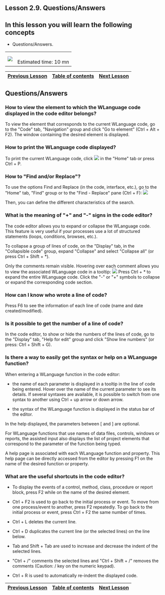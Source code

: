
## Lesson 2.9. Questions/Answers


<a name="NOTE1"></a>
<a name="NOTE1_1"></a>


## In this lesson you will learn the following concepts
<a name="this_lesson_you_will_learn_the_following_concepts_ELTTEXTE000211"></a>


- Questions/Answers. 





|   |   |
| --- | --- |
| ![](https://doc.pcsoft.fr/en-US/images/image.awp?langid=3&name=dur%E9e.png)<br> | <br>Estimated time: 10 mn |

| [Previous Lesson](../TutoWD/1410087579.md) | [Table of contents](../TutoWD/1410087560.md) | [Next Lesson](../TutoWD/1410087520.md) |
| --- | --- | --- |





<a name="NOTE2"></a>
<a name="NOTE2_1"></a>


## Questions/Answers
<a name="questionsanswers_ELTTEXTE000258"></a>


### How to view the element to which the WLanguage code displayed in the code editor belongs?
<a name="how_view_the_element_which_the_wlanguage_code_displayed_the_code_editor_belongs_ELTPARAGRAPHE000025"></a>

To view the element that corresponds to the current WLanguage code, go to the "Code" tab, "Navigation" group and click  "Go to element" (Ctrl + Alt + F2). The window containing the desired element is displayed.
<a name="NOTE2_2"></a>


### How to print the WLanguage code displayed?
<a name="how_print_the_wlanguage_code_displayed_ELTPARAGRAPHE000046"></a>

To print the current WLanguage code, click ![](https://doc.pcsoft.fr/en-US/images/image.awp?langid=3&name=ICO_Impression.gif)
 in the "Home" tab or press Ctrl + P.
<a name="NOTE2_3"></a>


### How to "Find and/or Replace"?
<a name="how_find_andor_replace_ELTPARAGRAPHE000057"></a>

To use the options Find and Replace (in the code, interface, etc.), go to the "Home" tab, "Find" group or to the "Find - Replace" pane (Ctrl + F): 
![](https://doc.pcsoft.fr/en-US/images/image.awp?langid=3&name=P1_Rechercher%20Remplacer%20-%20HC%20N%B01.jpg&type=thumb)


Then, you can define the different characteristics of the search.
<a name="NOTE2_4"></a>


### What is the meaning of "+" and "-" signs in the code editor?
<a name="what_the_meaning_and_signs_the_code_editor_ELTPARAGRAPHE000077"></a>

The code editor allows you to expand or collapse the WLanguage code. This feature is very useful if your processes use a lot of structured statements (loops, conditions, browses, etc.). 

To collapse a group of lines of code, on the "Display" tab, in the "Collapsible code" group, expand "Collapse" and select "Collapse all" (or press Ctrl + Shift + \*). 

Only the comments remain visible. Hovering over each comment allows you to view the associated WLanguage code in a tooltip: ![](https://doc.pcsoft.fr/en-US/images/image.awp?langid=3&name=P1_QR%20-%20Code%20r%E9pli%E9%20-%20HC%20N%B01.jpg)
Press Ctrl + \* to expand the entire WLanguage code. Click the "-" or "+" symbols to collapse or expand the corresponding code section.
<a name="NOTE2_5"></a>


### How can I know who wrote a line of code?
<a name="how_can_know_who_wrote_line_code_ELTPARAGRAPHE000112"></a>

Press F6 to see the information of each line of code (name and date created/modified).
<a name="NOTE2_6"></a>


### Is it possible to get the number of a line of code?
<a name="possible_get_the_number_line_code_ELTPARAGRAPHE000121"></a>

In the code editor, to show or hide the numbers of the lines of code, go to the "Display" tab, "Help for edit" group and click "Show line numbers" (or press: Ctrl + Shift + G). 
<a name="NOTE2_7"></a>


### Is there a way to easily get the syntax or help on a WLanguage function?
<a name="there_way_easily_get_the_syntax_help_wlanguage_function_ELTPARAGRAPHE000142"></a>

When entering a WLanguage function in the code editor:

- the name of each parameter is displayed in a tooltip in the line of code being entered. Hover over the name of the current parameter to see its details.
	If several syntaxes are available, it is possible to switch from one syntax to another using Ctrl + up arrow or down arrow.

- the syntax of the WLanguage function is displayed in the status bar of the editor.




In the help displayed, the parameters between [ and ] are optional.

For WLanguage functions that use names of data files, controls, windows or reports, the assisted input also displays the list of project elements that correspond to the parameter of the function being typed.

A help page is associated with each WLanguage function and property. This help page can be directly accessed from the editor by pressing F1 on the name of the desired function or property.
<a name="NOTE2_8"></a>


### What are the useful shortcuts in the code editor? 
<a name="what_are_the_useful_shortcuts_the_code_editor_ELTPARAGRAPHE000168"></a>



- To display the events of a control, method, class, procedure or report block, press F2 while on the name of the desired element.

- Ctrl + F2 is used to go back to the initial process or event. 
	To move from one process/event to another, press F2 repeatedly. To go back to the initial process or event, press Ctrl + F2 the same number of times. 

- Ctrl + L deletes the current line.

- Ctrl + D duplicates the current line (or the selected lines) on the line below.

- Tab and Shift + Tab are used to increase and decrease the indent of the selected lines.

- "Ctrl + /" comments the selected lines and "Ctrl + Shift + /" removes the comments (Caution: / key on the numeric keypad).

- Ctrl + R is used to automatically re-indent the displayed code.




| [Previous Lesson](../TutoWD/1410087579.md) | [Table of contents](../TutoWD/1410087560.md) | [Next Lesson](../TutoWD/1410087520.md) |
| --- | --- | --- |




